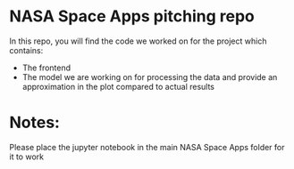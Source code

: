 # NASA Space Apps pitching repo
In this repo, you will find the code we worked on for the project which contains:
- The frontend
- The model we are working on for processing the data and provide an approximation in the plot compared to actual results

# Notes:
Please place the jupyter notebook in the main NASA Space Apps folder for it to work
